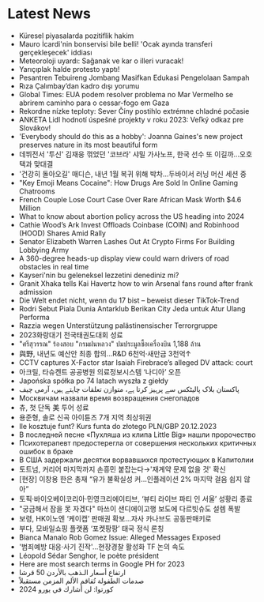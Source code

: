 # Latest News
-  Küresel piyasalarda pozitiflik hakim
-  Mauro İcardi'nin bonservisi bile belli! 'Ocak ayında transferi gerçekleşecek' iddiası
-  Meteoroloji uyardı: Sağanak ve kar o illeri vuracak!
-  Yarıçıplak halde protesto yaptı!
-  Pesantren Tebuireng Jombang Masifkan Edukasi Pengelolaan Sampah
-  Rıza Çalımbay’dan kadro dışı yorumu
-  Global Times: EUA podem resolver problema no Mar Vermelho se abrirem caminho para o cessar-fogo em Gaza
-  Rekordne nízke teploty: Sever Číny postihlo extrémne chladné počasie
-  ANKETA Lidl hodnotí úspešné projekty v roku 2023: Veľký odkaz pre Slovákov!
-  'Everybody should do this as a hobby': Joanna Gaines's new project preserves nature in its most beautiful form
-  데뷔전서 '투신' 김재웅 꺾었던 '코브라' 샤밀 가사노프, 한국 선수 또 이길까...오호택과 맞대결
-  '건강히 돌아오길' 매디슨, 내년 1월 복귀 위해 박차...두바이서 러닝 머신 세션 중
-  "Key Emoji Means Cocaine": How Drugs Are Sold In Online Gaming Chatrooms
-  French Couple Lose Court Case Over Rare African Mask Worth $4.6 Million
-  What to know about abortion policy across the US heading into 2024
-  Cathie Wood’s Ark Invest Offloads Coinbase (COIN) and Robinhood (HOOD) Shares Amid Rally
-  Senator Elizabeth Warren Lashes Out At Crypto Firms For Building Lobbying Army
-  A 360-degree heads-up display view could warn drivers of road obstacles in real time
-  Kayseri'nin bu geleneksel lezzetini denediniz mi?
-  Granit Xhaka tells Kai Havertz how to win Arsenal fans round after frank admission
-  Die Welt endet nicht, wenn du 17 bist – beweist dieser TikTok-Trend
-  Rodri Sebut Piala Dunia Antarklub Berikan City Jeda untuk Atur Ulang Performa
-  Razzia wegen Unterstützung palästinensischer Terrorgruppe
-  2023화랑대기 전국태권도대회 성료
-  "ศรีสุวรรณ" ร้องสอบ "กรมฝนหลวง" ปมประมูลซื้อเครื่องบิน 1,188 ล้าน
-  與野, 내년도 예산안 최종 합의…R&D 6천억·새만금 3천억↑
-  CCTV captures X-Factor star Isaiah Firebrace’s alleged DV attack: court
-  아크릴, 타슈켄트 공공병원 의료정보시스템 ‘나디아’ 오픈
-  Japońska spółka po 74 latach wyszła z giełdy
-  پاکستان بلاک پالیٹکس سے پرہیز کرتا ہے، متوازن تعلقات چاہتے ہیں، آرمی چیف
-  Москвичам назвали время возвращения снегопадов
-  츄, 첫 단독 美 투어 성료
-  용준형, 솔로 신곡 아이튠즈 7개 지역 최상위권
-  Ile kosztuje funt? Kurs funta do złotego PLN/GBP 20.12.2023
-  В последней песне «Пухляша из клипа Little Big» нашли пророчество
-  Психотерапевт предостерегла от совершения нескольких критичных ошибок в браке
-  В США задержали десятки ворвавшихся протестующих в Капитолии
-  토트넘, 커리어 마지막까지 손흥민 붙잡는다→'재계약 문제 없을 것' 확신
-  [현장] 이창용 한은 총재 “유가 불확실성 커…인플레이션 2% 마지막 걸음 쉽지 않아”
-  토픽·바이오베이코리아·민영크리에이티브, ‘뷰티 라이브 파티 인 서울’ 성황리 종료
-  "궁금해서 잠을 못 자겠다" 마쓰이 샌디에이고행 보도에 다르빗슈도 설렘 폭발
-  보령, HK이노엔 ‘케이캡’ 판매권 확보…자사 카나브도 공동판매키로
-  부다, 모바일쇼핑 플랫폼 ‘포켓팡팡’ 태국 정식 론칭
-  Bianca Manalo Rob Gomez Issue: Alleged Messages Exposed
-  '범죄예방 대응·사기 진작'...현장경찰 활성화 TF 논의 속도
-  Léopold Sédar Senghor, le poète président
-  Here are most search terms in Google PH for 2023
-  ارتفاع أسعار الـذهب بالأردن 50 قرشا
-  صدمات الطفولة تُفاقم الألم المزمن مستقبلاً
-  كورتوا: لن أشارك في يورو 2024
